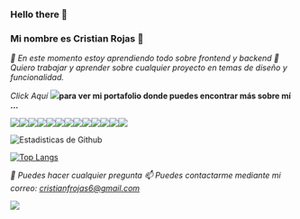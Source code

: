### Hello there 👋

<!--
**CristianRojas6/CristianRojas6** is a ✨ _special_ ✨ repository because its `README.md` (this file) appears on your GitHub profile.

Here are some ideas to get you started:

- 🔭 I’m currently working on ...
- 🌱 I’m currently learning ...
- 👯 I’m looking to collaborate on ...
- 🤔 I’m looking for help with ...
- 💬 Ask me about ...
- 📫 How to reach me: ...
- 😄 Pronouns: ...
- ⚡ Fun fact: ...
-->

### Mi nombre es Cristian Rojas  👋

*🌱 En este momento estoy aprendiendo todo sobre frontend y backend*
*🎨 Quiero trabajar y aprender sobre cualquier proyecto en temas de diseño y funcionalidad.*

*Click Aquí* [<img src="https://img.icons8.com/nolan/64/moleskine.png"/>](https://cristianrojas6.github.io/Portafolio/)**para ver mi portafolio donde puedes encontrar más sobre mí ...**

<img src="https://img.icons8.com/color/48/000000/html-5.png"/><img src="https://img.icons8.com/color/48/000000/css3.png"/><img src="https://img.icons8.com/color/48/000000/sass.png"/><img src="https://img.icons8.com/color/48/000000/bootstrap.png"/><img src="https://img.icons8.com/color/48/000000/java-coffee-cup-logo.png"/><img src="https://img.icons8.com/color/48/000000/media-queries.png"/><img src="https://img.icons8.com/color/48/000000/javascript.png"/><img src="https://img.icons8.com/ios-filled/50/000000/jquery.png"/><img src="https://img.icons8.com/windows/32/000000/npm.png"/><img src="https://img.icons8.com/color/48/000000/angularjs.png"/><img src="https://img.icons8.com/color/48/000000/git.png"/><img src="https://img.icons8.com/color/48/000000/github-2.png"/><img src="https://img.icons8.com/material/48/000000/heroku.png"/>

![Estadisticas de Github](https://github-readme-stats.vercel.app/api?username=CristianRojas6&show_icons=true&theme=tokyonight)


[![Top Langs](https://github-readme-stats.vercel.app/api/top-langs/?username=CristianRojas6&layout=compact&theme=tokyonight)](https://github.com/anuraghazra/github-readme-stats)

*💬 Puedes hacer cualquier pregunta*
*📫 Puedes contactarme mediante mi correo: cristianfrojas6@gmail.com*

<div class="LI-profile-badge"  data-version="v1" data-size="medium" data-locale="es_ES" data-type="vertical" data-theme="dark" data-vanity="cristian-fernando-9a1220198"><img class="LI-simple-link" href='www.linkedin.com/in/Cristian-Rojas-Cas
' src="https://img.icons8.com/external-justicon-lineal-color-justicon/64/000000/external-linkedin-social-media-justicon-lineal-color-justicon.png"/></div>

